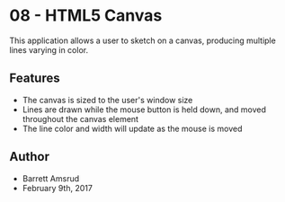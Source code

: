 # 08 - HTML5 Canvas

This application allows a user to sketch on a canvas, producing multiple lines varying in color.

## Features

- The canvas is sized to the user's window size
- Lines are drawn while the mouse button is held down, and moved throughout the canvas element
- The line color and width will update as the mouse is moved

## Author

- Barrett Amsrud
- February 9th, 2017
